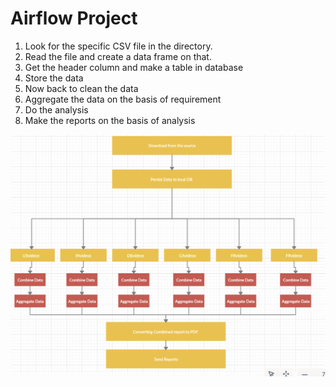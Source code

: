 # Airflow Project


1. Look for the specific CSV file in the directory.
2. Read the file and create a data frame on that.
3. Get the header column and make a table in database
4. Store the data
5. Now back to clean the data
6. Aggregate the data on the basis of requirement
7. Do the analysis
8. Make the reports on the basis of analysis


![description_if_image_fails_to_load](dags/airflow-pipeline.png)